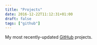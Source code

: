 ```yaml
---
title: "Projects"
date: 2016-12-22T11:12:31+01:00
draft: false
tags: ["github"]
---
```


<!--

[Alfred-Workflow][aw]
---------------------

A Python utility library/framework to help build workflows for
[Alfred][alfred].

Takes care of a lot of the tricky crap, so you can concentrate on
your workflow's functionality.

Features include:

- Easy generation of Alfred feedback. Supports all features of
  Alfred 3, including:
  - Modifier keys
  - Workflow variables
  - Re-running Script Filters
- Data storage and caching (with expiration)
- Fuzzy filtering (for search)
  - Matches capital letters, initials, substrings etc.
  - Diacritic folding
- Background processes
- Lightweight HTTP library (modelled on the [requests][requests] API)
- Update workflows from [GitHub][gh] releases.
- [Extensive documentation][aw].


[List of workflows using Alfred-Workflow][aw-wf].


[Alfred Convert][wf-conv]
-------------------------

Quickly convert units in Alfred.

Features:

- Offline for maximum speed and reliability (occasionally connects
  to update exchange rates)
- Hundreds of supported units (based on the
  [pint library for Python][py-pint])
- Add custom unit definitions

[Download Alfred Convert from GitHub][wf-conv-rel].


GitHub
------

-->

My most recently-updated [GitHub][gh] projects.


[alfred]: https://www.alfredapp.com/
[aw]: http://www.deanishe.net/alfred-workflow/
[aw-wf]: http://www.deanishe.net/alfred-workflow/aw-workflows.html
[gh]: https://github.com/deanishe/
[py-pint]: https://pint.readthedocs.io/
[requests]: http://docs.python-requests.org/
[wf-conv]: https://github.com/deanishe/alfred-convert
[wf-conv-rel]: https://github.com/deanishe/alfred-convert/releases
